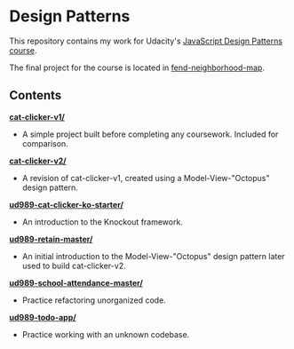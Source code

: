 # Design Patterns

This repository contains my work for Udacity's [JavaScript Design Patterns course](https://www.udacity.com/course/ud989-nd).

The final project for the course is located in [fend-neighborhood-map](https://github.com/Tempurturtul/udacity-fend-projects/tree/master/fend-neighborhood-map).

## Contents

[**cat-clicker-v1/**](cat-clicker-v1/)
- A simple project built before completing any coursework. Included for comparison.

[**cat-clicker-v2/**](cat-clicker-v2)
- A revision of cat-clicker-v1, created using a Model-View-"Octopus" design pattern.

[**ud989-cat-clicker-ko-starter/**](ud989-cat-clicker-ko-starter)
- An introduction to the Knockout framework.

[**ud989-retain-master/**](ud989-retain-master)
- An initial introduction to the Model-View-"Octopus" design pattern later used to build cat-clicker-v2.

[**ud989-school-attendance-master/**](ud989-school-attendance-master)
- Practice refactoring unorganized code.

[**ud989-todo-app/**](ud989-todo-app)
- Practice working with an unknown codebase.
